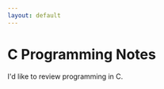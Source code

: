 ```yaml
---
layout: default
---
```


C Programming Notes
===========================

I'd like to review programming in C.


